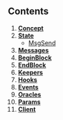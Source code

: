## Contents

1. **[Concept](01_concepts.md)**
2. **[State](02_state.md)**
    * [MsgSend](03_messages.md#MsgSetOrchestrator)
3. **[Messages](03_messages.md)**
4. **[BeginBlock](04_begin_block.md)**
5. **[EndBlock](05_end_block.md)**
6. **[Keepers](06_keepers.md)**
7. **[Hooks](07_hooks.md)**
8. **[Events](08_events.md)**
9. **[Oracles](09_oracles.md)**
10. **[Params](10_params.md)**
11. **[Client](11_client.md)**


